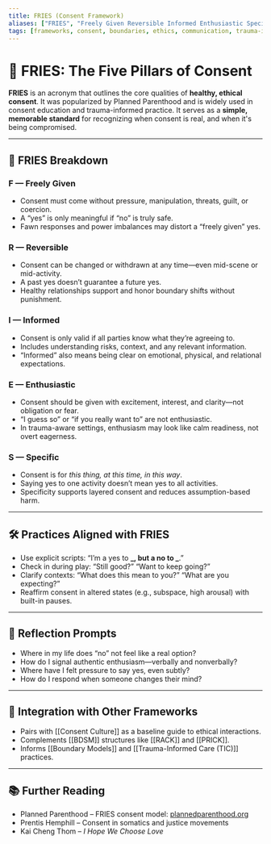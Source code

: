 ```yaml
---
title: FRIES (Consent Framework)
aliases: ["FRIES", "Freely Given Reversible Informed Enthusiastic Specific"]
tags: [frameworks, consent, boundaries, ethics, communication, trauma-informed]
---
```


<!-- @format -->

# 🍟 FRIES: The Five Pillars of Consent

**FRIES** is an acronym that outlines the core qualities of **healthy, ethical consent**. It was popularized by Planned Parenthood and is widely used in consent education and trauma-informed practice. It serves as a **simple, memorable standard** for recognizing when consent is real, and when it's being compromised.

---

## 🔑 FRIES Breakdown

### **F — Freely Given**

- Consent must come without pressure, manipulation, threats, guilt, or coercion.
- A “yes” is only meaningful if “no” is truly safe.
- Fawn responses and power imbalances may distort a “freely given” yes.

### **R — Reversible**

- Consent can be changed or withdrawn at any time—even mid-scene or mid-activity.
- A past yes doesn’t guarantee a future yes.
- Healthy relationships support and honor boundary shifts without punishment.

### **I — Informed**

- Consent is only valid if all parties know what they’re agreeing to.
- Includes understanding risks, context, and any relevant information.
- “Informed” also means being clear on emotional, physical, and relational expectations.

### **E — Enthusiastic**

- Consent should be given with excitement, interest, and clarity—not obligation or fear.
- “I guess so” or “if you really want to” are not enthusiastic.
- In trauma-aware settings, enthusiasm may look like calm readiness, not overt eagerness.

### **S — Specific**

- Consent is for _this thing, at this time, in this way_.
- Saying yes to one activity doesn’t mean yes to all activities.
- Specificity supports layered consent and reduces assumption-based harm.

---

## 🛠 Practices Aligned with FRIES

- Use explicit scripts: “I’m a yes to **_, but a no to _**.”
- Check in during play: “Still good?” “Want to keep going?”
- Clarify contexts: “What does this mean to you?” “What are you expecting?”
- Reaffirm consent in altered states (e.g., subspace, high arousal) with built-in pauses.

---

## 💬 Reflection Prompts

- Where in my life does “no” not feel like a real option?
- How do I signal authentic enthusiasm—verbally and nonverbally?
- Where have I felt pressure to say yes, even subtly?
- How do I respond when someone changes their mind?

---

## 🔄 Integration with Other Frameworks

- Pairs with [[Consent Culture]] as a baseline guide to ethical interactions.
- Complements [[BDSM]] structures like [[RACK]] and [[PRICK]].
- Informs [[Boundary Models]] and [[Trauma-Informed Care (TIC)]] practices.

---

## 📚 Further Reading

- Planned Parenthood – FRIES consent model: [plannedparenthood.org](https://www.plannedparenthood.org)
- Prentis Hemphill – Consent in somatics and justice movements
- Kai Cheng Thom – _I Hope We Choose Love_
